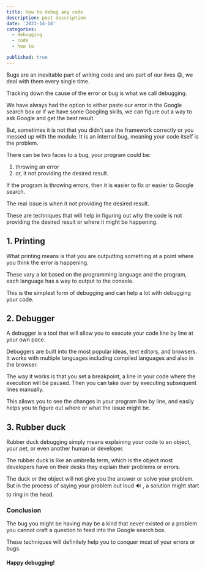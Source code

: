 ```yaml
---
title: How to debug any code
description: post description
date: '2023-14-14'
categories:
  - debugging
  - code
  - how to

published: true
---
```


Bugs are an inevitable part of writing code and are part of our lives 😄, we deal with them every single time.

Tracking down the cause of the error or bug is what we call debugging.

We have always had the option to either paste our error in the Google search box or if we have some Googling skills, we can figure out a way to ask Google and get the best result.

But, sometimes it is not that you didn't use the framework correctly or you messed up with the module. It is an internal bug, meaning your code itself is the problem.

There can be two faces to a bug, your program could be:

1. throwing an error
2. or, it not providing the desired result.

If the program is throwing errors, then it is easier to fix or easier to Google search.

The real issue is when it not providing the desired result.

These are techniques that will help in figuring out why the code is not providing the desired result or where it might be happening.

## 1\. Printing

What printing means is that you are outputting something at a point where you think the error is happening.

These vary a lot based on the programming language and the program, each language has a way to output to the console.

This is the simplest form of debugging and can help a lot with debugging your code.

## 2\. Debugger

A debugger is a tool that will allow you to execute your code line by line at your own pace.

Debuggers are built into the most popular ideas, text editors, and browsers. It works with multiple languages including compiled languages and also in the browser.

The way it works is that you set a breakpoint, a line in your code where the execution will be paused. Then you can take over by executing subsequent lines manually.

This allows you to see the changes in your program line by line, and easily helps you to figure out where or what the issue might be.

## 3\. Rubber duck

Rubber duck debugging simply means explaining your code to an object, your pet, or even another human or developer.

The rubber duck is like an umbrella term, which is the object most developers have on their desks they explain their problems or errors.

The duck or the object will not give you the answer or solve your problem. But in the process of saying your problem out loud 🔊 , a solution might start to ring in the head.

### Conclusion

The bug you might be having may be a kind that never existed or a problem you cannot craft a question to feed into the Google search box.

These techniques will definitely help you to conquer most of your errors or bugs.

#### Happy debugging!
